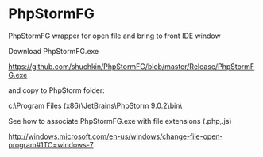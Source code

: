 # PhpStormFG
PhpStormFG wrapper for open file and bring to front IDE window

Download PhpStormFG.exe

https://github.com/shuchkin/PhpStormFG/blob/master/Release/PhpStormFG.exe


and copy to PhpStorm folder:

c:\Program Files (x86)\JetBrains\PhpStorm 9.0.2\bin\

See how to associate PhpStormFG.exe with file extensions (.php,.js)

http://windows.microsoft.com/en-us/windows/change-file-open-program#1TC=windows-7
